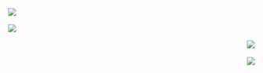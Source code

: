 
<a href="https://github-readme-stats.vercel.app/api?username=miguel-bento-github">
  <img align="center" src="https://github-readme-stats.vercel.app/api?username=miguel-bento-github&theme=github_dark&show_icons=true" />
</a>

<br />
<br />

<a href="https://github-readme-stats.vercel.app/api/top-langs/?username=miguel-bento-github">
  <img align="center" src="https://github-readme-stats.vercel.app/api/top-langs/?username=miguel-bento-github&theme=github_dark" />
</a>

<br />
<br />

<a href="https://github-readme-stats.vercel.app/api/pin/?username=miguel-bento-github&repo=vite-vue-ts-storybook">
  <img align="right" src="https://github-readme-stats.vercel.app/api/pin/?username=miguel-bento-github&theme=github_dark&show_icons=true&repo=vite-vue-ts-storybook" />
</a>

<br />
<br />

<a href="https://github-readme-stats.vercel.app/api/pin/?username=miguel-bento-github&repo=mr-monkey">
  <img align="right" src="https://github-readme-stats.vercel.app/api/pin/?username=miguel-bento-github&theme=github_dark&show_icons=true&repo=mr-monkey" />
</a>
